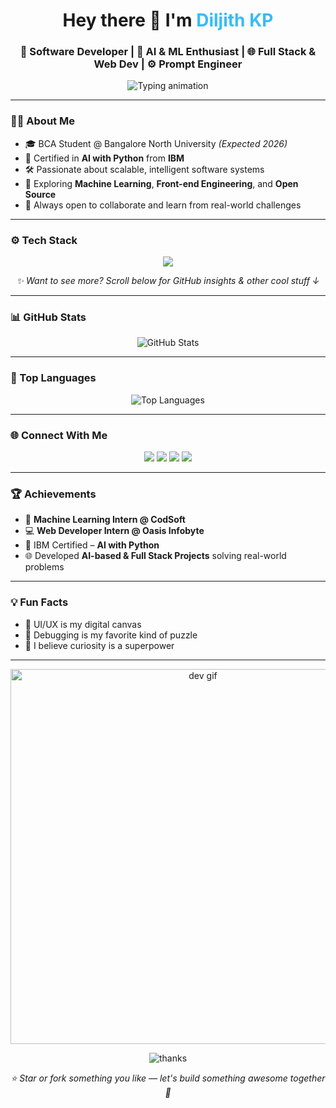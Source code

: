 <h1 align="center">Hey there 👋 I'm <span style="color:#36BCF7;">Diljith KP</span></h1>

<h3 align="center">🚀 Software Developer | 🧠 AI & ML Enthusiast | 🌐 Full Stack & Web Dev | ⚙️ Prompt Engineer </h3>


<p align="center">
  <img src="https://readme-typing-svg.herokuapp.com?center=true&vCenter=true&color=36BCF7&size=24&duration=3000&pause=1000&lines=🚀+Software+Developer;🤖+AI+%26+ML+Explorer;🎨+Creative+Tech+Thinker;📚+Lifelong+Learner;🌐+Building+Digital+Solutions" alt="Typing animation" />
</p>


---

### 👨‍💻 About Me

- 🎓 BCA Student @ Bangalore North University *(Expected 2026)*
- 📜 Certified in **AI with Python** from **IBM**
- 🛠️ Passionate about scalable, intelligent software systems
- 🌱 Exploring **Machine Learning**, **Front-end Engineering**, and **Open Source**
- 🤝 Always open to collaborate and learn from real-world challenges

---

### ⚙️ Tech Stack

<p align="center">
  <img src="https://skillicons.dev/icons?i=html,css,js,python,java,c,git&theme=light" />
</p>

<p align="center">
  <em>✨ Want to see more? Scroll below for GitHub insights & other cool stuff ↓</em>
</p>

---

### 📊 GitHub Stats

<p align="center">
  <img src="https://github-readme-stats.vercel.app/api?username=diljith-kp&show_icons=true&theme=radical" alt="GitHub Stats" />
</p>

---

### 🌟 Top Languages

<p align="center">
  <img src="https://github-readme-stats.vercel.app/api/top-langs/?username=diljith-kp&layout=compact&theme=vision-friendly-dark" alt="Top Languages" />
</p>

---

### 🌐 Connect With Me

<p align="center">
  <a href="https://diljith.in"><img src="https://img.shields.io/badge/Portfolio-diljith.in-orange?style=for-the-badge&logo=firefox-browser&logoColor=white" /></a>
  <a href="https://www.linkedin.com/in/diljithkp"><img src="https://img.shields.io/badge/LinkedIn-0A66C2?style=for-the-badge&logo=linkedin&logoColor=white" /></a>
  <a href="https://github.com/diljith-kp"><img src="https://img.shields.io/badge/GitHub-171515?style=for-the-badge&logo=github&logoColor=white" /></a>
  <a href="https://instagram.com/diljith_kp_"><img src="https://img.shields.io/badge/Instagram-E4405F?style=for-the-badge&logo=instagram&logoColor=white" /></a>
</p>

---

### 🏆 Achievements

- 🤖 **Machine Learning Intern @ CodSoft**
- 💻 **Web Developer Intern @ Oasis Infobyte**
- 📘 IBM Certified – **AI with Python**
- 🌐 Developed **AI-based & Full Stack Projects** solving real-world problems

---

### 💡 Fun Facts

- 🎨 UI/UX is my digital canvas  
- 🧩 Debugging is my favorite kind of puzzle  
- 🧭 I believe curiosity is a superpower

---
<p align="center">
  <img src="https://res.cloudinary.com/dptj37ebu/image/upload/v1753903137/68747470733a2f2f63646e2e6472696262626c652e636f6d2f75736572732f313136323037372f73637265656e73686f74732f333834383931342f70726f6772616d6d65722e676966_txtuhk.gif" alt="dev gif" width="600"/>
</p>

<p align="center">
  <img src="https://readme-typing-svg.demolab.com?font=Fira+Code&pause=1000&color=16F7C6&center=true&vCenter=true&width=435&lines=Thanks+for+visiting!;Feel+free+to+connect+%F0%9F%91%8D" alt="thanks" />
</p>

<p align="center">
  <em>⭐ Star or fork something you like — let's build something awesome together 🚀</em>
</p>
